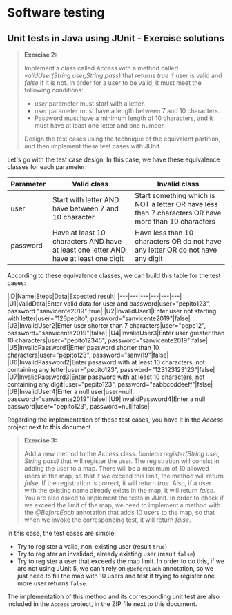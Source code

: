 # Software testing

## Unit tests in Java using JUnit - Exercise solutions

> **Exercise 2:** 
> 
> Implement a class called *Access* with a method called  *validUser(String user,String pass)* that returns *true* if user is valid and *false* if it is not. In order for a user to be valid, it must meet the following conditions:
> 
> * *user* parameter must start with a letter.
> * *user* parameter must have a length between 7 and 10 characters.
> * Password must have a minimum length of 10 characters, and it must have at least one letter and one number.
>
> Design the test cases using the technique of the equivalent partition, and then implement these test cases with JUnit.

Let's go with the test case design. In this case, we have these equivalence classes for each parameter:

|Parameter|Valid class|Invalid class|
|---|---|---|
|user|Start with letter AND have between 7 and 10 character|Start something which is NOT a letter OR have less than 7 characters OR have more than 10 characters|
|password|Have at least 10 characters AND have at least one letter AND have at least one digit|Have less than 10 characters OR do not have any letter OR do not have any digit|

According to these equivalence classes, we can build this table for the test cases:

|ID|Name|Steps|Data|Expected result|
|---|---|---|---|---|---|
|U1|ValidData|Enter valid data for user and password|user="pepito123", password "sanvicente2019"|true|
|U2|InvalidUser1|Enter user not starting with letter|user="123pepito", password="sanvicente2019"|false|
|U3|InvalidUser2|Enter user shorter than 7 characters|user="pepe12", password="sanvicente2019"|false|
|U4|InvalidUser3|Enter user greater than 10 characters|user="pepito12345", password="sanvicente2019"|false|
|U5|InvalidPassword1|Enter password shorter than 10 characters|user="pepito123", password="sanvi19"|false|
|U6|InvalidPassword2|Enter password with at least 10 characters, not containing any letter|user="pepito123", password="123123123123"|false|
|U7|InvalidPassword3|Enter password with at least 10 characters, not containing any digit|user="pepito123", password="aabbccddeeff"|false|
|U8|InvalidUser4|Enter a null user|user=null, password="sanvicente2019"|false|
|U9|InvalidPassword4|Enter a null password|user="pepito123", password=null|false|

Regarding the implementation of these test cases, you have it in the *Access* project next to this document

> **Exercise 3:** 
> 
> Add a new method to the *Access* class: *boolean register(String user, String pass)* that will register the user. The registration will consist in adding the user to a map. There will be a maximum of 10 allowed users in the map, so that if we exceed this limit, the method will return *false*. If the registration is correct, it will return *true*. Also, if a user with the existing name already exists in the map, it will return *false*. You are also asked to implement the tests in JUnit. In order to check if we exceed the limit of the map, we need to implement a method with the *@BeforeEach* annotation that adds 10 users to the map, so that when we invoke the corresponding test, it will return *false*.

In this case, the test cases are simple:

* Try to register a valid, non-existing user (result `true`)
* Try to register an invalidad, already existing user (result `false`)
* Try to register a user that exceeds the map limit. In order to do this, if we are not using JUnit 5, we can't rely on `@BeforeEach` annotation, so we just need to fill the map with 10 users and test if trying to register one more user returns `false`.

The implementation of this method and its corresponding unit test are also included in the `Access` project, in the ZIP file next to this document.
